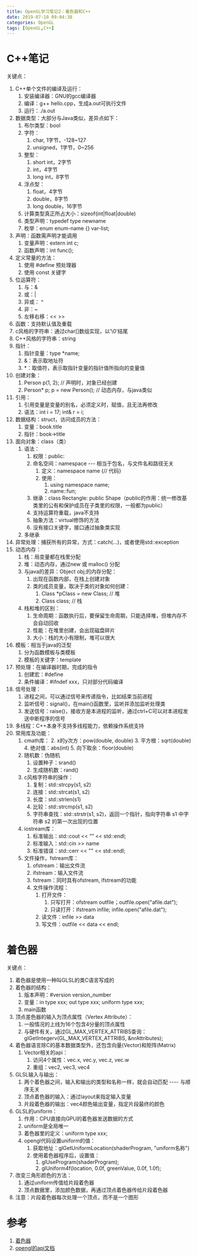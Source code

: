 ```yaml
---
title: OpenGL学习笔记2：着色器和C++
date: 2019-07-10 09:04:38
categories: OpenGL
tags: [OpenGL,C++]
---
```


# C++笔记
关键点：
1. C++单个文件的编译及运行：
    1. 安装编译器：GNU的gcc编译器
    2. 编译：g++ hello.cpp，生成a.out可执行文件
    3. 运行：./a.out
2. 数据类型：大部分与Java类似，差异点如下：
    1. 布尔类型：bool
    2. 字符：
        1. char, 1字节，-128~127
        2. unsigned，1字节，0~256
    3. 整型：
        1. short int，2字节
        2. int，4字节
        3. long int，8字节
    4. 浮点型：
        1. float，4字节
        2. double，8字节
        3. long double，16字节
    5. 计算类型真正所占大小：sizeof(int|float|double)
    6. 类型声明：typedef type newname
    7. 枚举：enum enum-name {} var-list;
3. 声明：函数需声明才能调用
    1. 变量声明：extern int c;
    2. 函数声明：int func();
4. 定义常量的方法：
    1. 使用 #define 预处理器
    2. 使用 const 关键字
5. 位运算符：
    1. 与：&
    2. 或：| 
    3. 异或： ^
    4. 非：~
    5. 左移右移：<<  >>
6. 函数：支持默认值及重载
7. c风格的字符串：通过char[]数组实现，以’\0’结尾
8. C++风格的字符串：string
9. 指针：
    1. 指针变量：type *name;
    2. &：表示取地址符
    3. *：取值符，表示取指针变量的指针值所指向的变量值
10. 创建对象：
    1. Person p(1, 2); // 声明时，对象已经创建
    2. Person* p; p = new Person(); // 动态内存，与java类似
11. 引用：
    1. 引用变量是变量的别名，必须定义时，赋值，且无法再修改
    2. 语法：int i = 17; int& r = i;
12. 数据结构：struct，访问成员的方法：
    1. 变量：book.title
    2. 指针：book->title
13. 面向对象：class（类）
    1. 语法：
        1. 权限：public:
        2. 命名空间：namespace --- 相当于包名，与文件名和路径无关
            1. 定义：namespace name {// 代码}
            2. 使用：
                1. using namespace name;
                2. name::fun;
        3. 继承：class Rectangle: public Shape（public的作用：统一修改基类里的公有和保护成员在子类里的权限，一般都为public）
        4. 支持运算符重载，java不支持
        5. 抽象方法：virtual修饰的方法
        6. 没有接口关键字，接口通过抽象类实现
    2. 多继承
14. 异常处理：捕获所有的异常，方式：catch(…)，或者使用std::exception
15. 动态内存：
    1. 栈：局变量都在栈里分配
    2. 堆：动态内存，通过new 或 malloc() 分配
    3. 与java的差异：Object obj;的内存分配：
        1. 出现在函数内部，在栈上创建对象
        2. 类的成员变量，取决于类的对象如何创建：
            1. Class *pClass = new Class; // 堆
            2. Class class; // 栈
    4. 栈和堆的区别：
        1. 生命周期：函数执行后，要保留生命周期，只能选择堆，但堆内存不会自动回收
        2. 性能：在堆里创建，会出现磁盘碎片
        3. 大小：栈的大小有限制，堆可以很大
16. 模板：相当于java的泛型
    1. 分为函数模板与类模板
    2. 模板的关键字：template <type T>
17. 预处理：在编译器时期，完成的指令
    1. 创建宏：#define
    2. 条件编译：#ifndef xxx，只对部分代码编译
18. 信号处理：
    1. 进程之间，可以通过信号来传递指令，比如结束当前进程
    2. 监听信号：signal()，在main()函数里，监听并添加监听处理类
    3. 发送信号：raise()，接收方是本进程的监听，通过ctrl+C可以对本进程发送中断程序的信号
19. 多线程：C++本身不支持多线程能力，依赖操作系统支持
20. 常用库及功能：
    1. cmath库：
        2. x的y次方：pow(double, double)
        3. 平方根：sqrt(double)
        4. 绝对值：abs(int)
        5. 向下取余：floor(double)
    2. 随机数：伪随机
        1. 设置种子：srand()
        2. 生成随机数：rand()
    3. c风格字符串的操作：
        1. 复制：std::strcpy(s1, s2)
        2. 连接：std::strcat(s1, s2)
        3. 长度：std::strlen(s1)
        4. 比较：std::strcmp(s1, s2)
        5. 字符串查找：std::strstr(s1, s2)，返回一个指针，指向字符串 s1 中字符串 s2 的第一次出现的位置
    4. iostream库：
        1. 标准输出：std::cout << “” << std::endl; 
        2. 标准输入：std::cin >> name
        3. 标准错误：std::cerr << "" << std::endl;
    5. 文件操作，fstream库：
        1. ofstream：输出文件流
        2. ifstream：输入文件流
        3. fstream：同时具有ofstream, ifstream的功能
        4. 文件操作流程：
            1. 打开文件：
                1. 只写打开：ofstream outfile；outfile.open("afile.dat");
                2. 只读打开：ifstream infile; infile.open("afile.dat");
            2. 读文件：infile >> data
            3. 写文件：outfile << data << endl;

# 着色器
关键点：
1. 着色器是使用一种叫GLSL的类C语言写成的
2. 着色器的结构：
    1. 版本声明：#version version_number
    2. 变量：in type xxx; out type xxx; uniform type xxx;
    3. main函数
3. 顶点差色器的输入为顶点属性（Vertex Attribute）：
    1. 一般情况的上线为16个包含4分量的顶点属性
    2. 与硬件有关，通过GL_MAX_VERTEX_ATTRIBS查询：glGetIntegerv(GL_MAX_VERTEX_ATTRIBS, &nrAttributes);
4. 着色器语言除C的基本数据类型外，还包含向量(Vector)和矩阵(Matrix)
    1. Vector相关的api：
        1. 访问4个属性：vec.x, vec.y, vec.z, vec.w
        2. 重组：vec2, vec3, vec4
5. GLSL输入与输出：
    1. 两个着色器之间，输入和输出的类型和名称一样，就会自动匹配 ---- 与顺序无关
    2. 顶点着色器的输入：通过layout来指定输入变量
    3. 片段着色器的输出：vec4颜色输出变量，指定片段最终的颜色
6. GLSL的uniform：
    1. 作用：CPU直接向GPU的着色器发送数据的方式
    2. uniform是全局唯一
    3. 着色器里的定义：uniform type xxx;
    4. opengl代码设置uniform的值：
        1. 获取地址：glGetUniformLocation(shaderProgram, "uniform名称")
        2. 使用着色器程序后，设置值：
            1. glUseProgram(shaderProgram);
            2. glUniform4f(location, 0.0f, greenValue, 0.0f, 1.0f);
7. 改变三角形颜色的方法：
    1. 通过uniform传值给片段着色器
    2. 顶点数据里，添加颜色数据，再通过顶点着色器传给片段着色器
8. 注意：片段着色器每次处理一个顶点，而不是一个图形

# 参考
1. [着色器](https://learnopengl-cn.github.io/01%20Getting%20started/05%20Shaders/)
2. [opengl的api文档](http://docs.gl/gl3/glGetProgram)